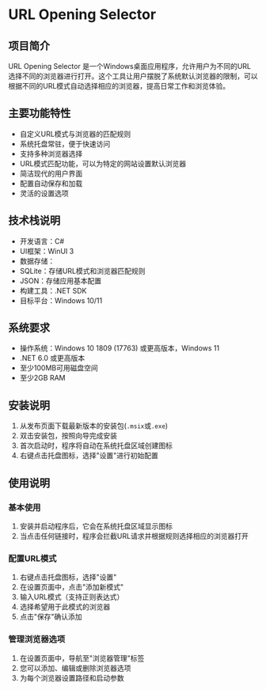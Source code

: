# URL Opening Selector

## 项目简介
URL Opening Selector 是一个Windows桌面应用程序，允许用户为不同的URL选择不同的浏览器进行打开。这个工具让用户摆脱了系统默认浏览器的限制，可以根据不同的URL模式自动选择相应的浏览器，提高日常工作和浏览体验。

## 主要功能特性
- 自定义URL模式与浏览器的匹配规则
- 系统托盘常驻，便于快速访问
- 支持多种浏览器选择
- URL模式匹配功能，可以为特定的网站设置默认浏览器
- 简洁现代的用户界面
- 配置自动保存和加载
- 灵活的设置选项

## 技术栈说明
- 开发语言：C#
- UI框架：WinUI 3
- 数据存储：
- SQLite：存储URL模式和浏览器匹配规则
- JSON：存储应用基本配置
- 构建工具：.NET SDK
- 目标平台：Windows 10/11

## 系统要求
- 操作系统：Windows 10 1809 (17763) 或更高版本，Windows 11
- .NET 6.0 或更高版本
- 至少100MB可用磁盘空间
- 至少2GB RAM

## 安装说明
1. 从发布页面下载最新版本的安装包(`.msix`或`.exe`)
2. 双击安装包，按照向导完成安装
3. 首次启动时，程序将自动在系统托盘区域创建图标
4. 右键点击托盘图标，选择"设置"进行初始配置

## 使用说明
### 基本使用
1. 安装并启动程序后，它会在系统托盘区域显示图标
2. 当点击任何链接时，程序会拦截URL请求并根据规则选择相应的浏览器打开

### 配置URL模式
1. 右键点击托盘图标，选择"设置"
2. 在设置页面中，点击"添加新模式"
3. 输入URL模式（支持正则表达式）
4. 选择希望用于此模式的浏览器
5. 点击"保存"确认添加

### 管理浏览器选项
1. 在设置页面中，导航至"浏览器管理"标签
2. 您可以添加、编辑或删除浏览器选项
3. 为每个浏览器设置路径和启动参数


